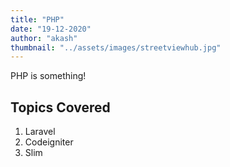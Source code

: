```yaml
---
title: "PHP"
date: "19-12-2020"
author: "akash"
thumbnail: "../assets/images/streetviewhub.jpg"
---
```


PHP is something!

## Topics Covered

1. Laravel
2. Codeigniter
3. Slim
